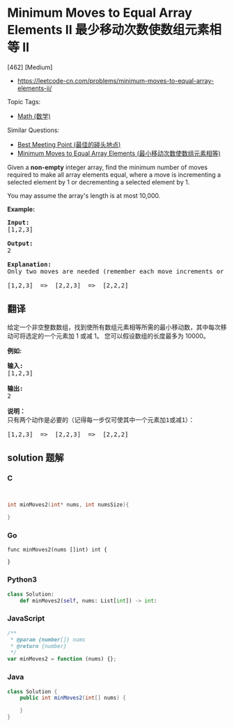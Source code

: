 # Minimum Moves to Equal Array Elements II 最少移动次数使数组元素相等 II

[462] [Medium]

- https://leetcode-cn.com/problems/minimum-moves-to-equal-array-elements-ii/

Topic Tags:

- [Math (数学)](https://leetcode-cn.com/tag/math/)

Similar Questions:

- [Best Meeting Point (最佳的碰头地点)](https://leetcode-cn.com/problems/best-meeting-point/)
- [Minimum Moves to Equal Array Elements (最小移动次数使数组元素相等)](https://leetcode-cn.com/problems/minimum-moves-to-equal-array-elements/)

Given a **non-empty** integer array, find the minimum number of moves required to make all array elements equal, where a move is incrementing a selected element by 1 or decrementing a selected element by 1.

You may assume the array's length is at most 10,000.

**Example:**

<pre><b>Input:</b>
[1,2,3]

<b>Output:</b>
2

<b>Explanation:</b>
Only two moves are needed (remember each move increments or decrements one element):

[1,2,3]  =&gt;  [2,2,3]  =&gt;  [2,2,2]
</pre>

## 翻译

给定一个非空整数数组，找到使所有数组元素相等所需的最小移动数，其中每次移动可将选定的一个元素加 1 或减 1。 您可以假设数组的长度最多为 10000。

**例如:**

<pre><strong>输入:</strong>
[1,2,3]

<strong>输出:</strong>
2

<strong>说明：
</strong>只有两个动作是必要的（记得每一步仅可使其中一个元素加1或减1）： 

[1,2,3]  =&gt;  [2,2,3]  =&gt;  [2,2,2]
</pre>

## solution 题解

### C

```c


int minMoves2(int* nums, int numsSize){

}


```

### Go

```golang
func minMoves2(nums []int) int {

}
```

### Python3

```python
class Solution:
    def minMoves2(self, nums: List[int]) -> int:

```

### JavaScript

```javascript
/**
 * @param {number[]} nums
 * @return {number}
 */
var minMoves2 = function (nums) {};
```

### Java

```java
class Solution {
    public int minMoves2(int[] nums) {

    }
}
```
